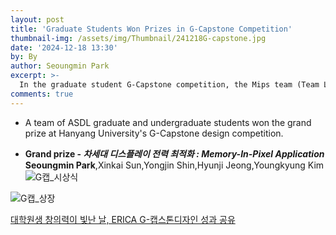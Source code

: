 ```yaml
---
layout: post
title: 'Graduate Students Won Prizes in G-Capstone Competition'
thumbnail-img: /assets/img/Thumbnail/241218G-capstone.jpg
date: '2024-12-18 13:30'
by: By
author: Seoungmin Park
excerpt: >-
  In the graduate student G-Capstone competition, the Mips team (Team Leader: Seoungmin Park) won the grand prize (2st prize).  
comments: true
---
```

- A team of ASDL graduate and undergraduate students won the grand prize at Hanyang University's G-Capstone design competition.
  

- **Grand prize - _차세대 디스플레이 전력 최적화 : Memory-In-Pixel Application_**<br>**Seoungmin Park**,Xinkai Sun,Yongjin Shin,Hyunji Jeong,Youngkyung Kim
![G캡_시상식](https://github.com/user-attachments/assets/fc41565b-896a-45c4-8500-06d0c1e86bb8)
  
![G캡_상장](https://github.com/user-attachments/assets/dbb118da-4758-47e6-9f92-c3991ccb3bf4)
  
[대학원생 창의력이 빛난 날, ERICA G-캡스톤디자인 성과 공유](https://m.blog.naver.com/PostView.naver?blogId=hyerica4473&logNo=223698634868&proxyReferer=&noTrackingCode=true)